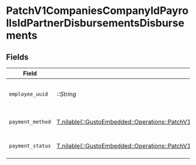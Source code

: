 # PatchV1CompaniesCompanyIdPayrollsIdPartnerDisbursementsDisbursements


## Fields

| Field                                                                                                                                                                                                           | Type                                                                                                                                                                                                            | Required                                                                                                                                                                                                        | Description                                                                                                                                                                                                     | Example                                                                                                                                                                                                         |
| --------------------------------------------------------------------------------------------------------------------------------------------------------------------------------------------------------------- | --------------------------------------------------------------------------------------------------------------------------------------------------------------------------------------------------------------- | --------------------------------------------------------------------------------------------------------------------------------------------------------------------------------------------------------------- | --------------------------------------------------------------------------------------------------------------------------------------------------------------------------------------------------------------- | --------------------------------------------------------------------------------------------------------------------------------------------------------------------------------------------------------------- |
| `employee_uuid`                                                                                                                                                                                                 | *::String*                                                                                                                                                                                                      | :heavy_check_mark:                                                                                                                                                                                              | UUID of the employee                                                                                                                                                                                            | 1a2b3c4d-5e6f-7890-abcd-ef1234567890                                                                                                                                                                            |
| `payment_method`                                                                                                                                                                                                | [T.nilable(::GustoEmbedded::Operations::PatchV1CompaniesCompanyIdPayrollsIdPartnerDisbursementsPaymentMethod)](../../models/operations/patchv1companiescompanyidpayrollsidpartnerdisbursementspaymentmethod.md) | :heavy_minus_sign:                                                                                                                                                                                              | Payment method for the employee                                                                                                                                                                                 |                                                                                                                                                                                                                 |
| `payment_status`                                                                                                                                                                                                | [T.nilable(::GustoEmbedded::Operations::PatchV1CompaniesCompanyIdPayrollsIdPartnerDisbursementsPaymentStatus)](../../models/operations/patchv1companiescompanyidpayrollsidpartnerdisbursementspaymentstatus.md) | :heavy_minus_sign:                                                                                                                                                                                              | Status of the payment disbursement                                                                                                                                                                              |                                                                                                                                                                                                                 |